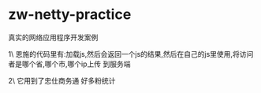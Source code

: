 # zw-netty-practice
真实的网络应用程序开发案例



1\  恩施的代码里有:加载js,然后会返回一个js的结果,然后在自己的js里使用,将访问者是哪个省,哪个市,哪个ip上传
到服务端


2\ 它用到了忠仕商务通
好多粉统计